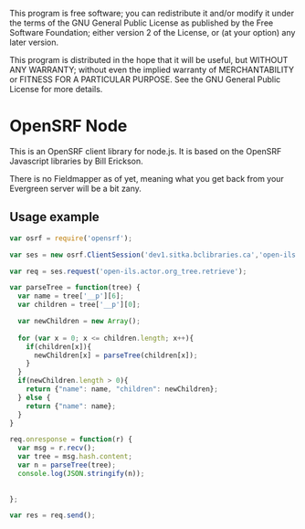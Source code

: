 This program is free software; you can redistribute it and/or
modify it under the terms of the GNU General Public License
as published by the Free Software Foundation; either version 2
of the License, or (at your option) any later version.

This program is distributed in the hope that it will be useful,
but WITHOUT ANY WARRANTY; without even the implied warranty of
MERCHANTABILITY or FITNESS FOR A PARTICULAR PURPOSE.  See the
GNU General Public License for more details.


# OpenSRF Node

This is an OpenSRF client library for node.js.  It is based on the OpenSRF Javascript libraries by Bill Erickson.

There is no Fieldmapper as of yet, meaning what you get back from your Evergreen server will be a bit zany.


## Usage example



```javascript
var osrf = require('opensrf');

var ses = new osrf.ClientSession('dev1.sitka.bclibraries.ca','open-ils.actor');

var req = ses.request('open-ils.actor.org_tree.retrieve');

var parseTree = function(tree) {
  var name = tree['__p'][6];
  var children = tree['__p'][0];

  var newChildren = new Array();
  
  for (var x = 0; x <= children.length; x++){
    if(children[x]){
      newChildren[x] = parseTree(children[x]);
    } 
  }  
  if(newChildren.length > 0){
    return {"name": name, "children": newChildren};
  } else {
    return {"name": name};
  }
}

req.onresponse = function(r) {
  var msg = r.recv();
  var tree = msg.hash.content;
  var n = parseTree(tree);
  console.log(JSON.stringify(n));
    
    
};

var res = req.send();

```
